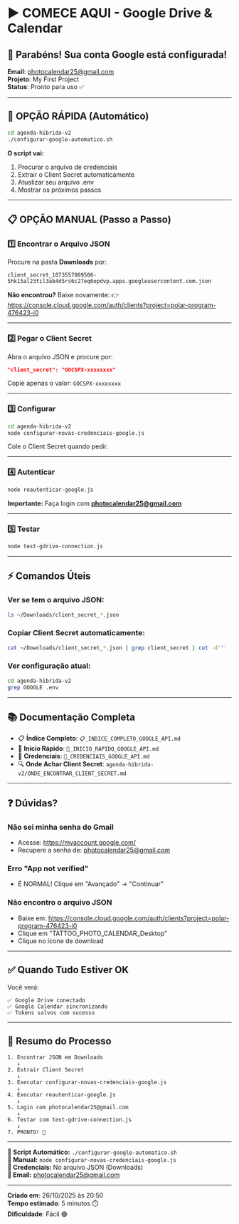 # ▶️ COMECE AQUI - Google Drive & Calendar

## 🎉 Parabéns! Sua conta Google está configurada!

**Email**: photocalendar25@gmail.com  
**Projeto**: My First Project  
**Status**: Pronto para uso ✅

---

## 🚀 OPÇÃO RÁPIDA (Automático)

```bash
cd agenda-hibrida-v2
./configurar-google-automatico.sh
```

**O script vai:**
1. Procurar o arquivo de credenciais
2. Extrair o Client Secret automaticamente
3. Atualizar seu arquivo .env
4. Mostrar os próximos passos

---

## 📋 OPÇÃO MANUAL (Passo a Passo)

### 1️⃣ Encontrar o Arquivo JSON

Procure na pasta **Downloads** por:
```
client_secret_1073557089506-5hk15al23til3ab4d5rs6c27eq6opdvp.apps.googleusercontent.com.json
```

**Não encontrou?** Baixe novamente:
👉 https://console.cloud.google.com/auth/clients?project=polar-program-476423-i0

---

### 2️⃣ Pegar o Client Secret

Abra o arquivo JSON e procure por:
```json
"client_secret": "GOCSPX-xxxxxxxx"
```

Copie apenas o valor: `GOCSPX-xxxxxxxx`

---

### 3️⃣ Configurar

```bash
cd agenda-hibrida-v2
node configurar-novas-credenciais-google.js
```

Cole o Client Secret quando pedir.

---

### 4️⃣ Autenticar

```bash
node reautenticar-google.js
```

**Importante:** Faça login com **photocalendar25@gmail.com**

---

### 5️⃣ Testar

```bash
node test-gdrive-connection.js
```

---

## ⚡ Comandos Úteis

### Ver se tem o arquivo JSON:
```bash
ls ~/Downloads/client_secret_*.json
```

### Copiar Client Secret automaticamente:
```bash
cat ~/Downloads/client_secret_*.json | grep client_secret | cut -d'"' -f4
```

### Ver configuração atual:
```bash
cd agenda-hibrida-v2
grep GOOGLE .env
```

---

## 📚 Documentação Completa

- 📋 **Índice Completo**: `📋_INDICE_COMPLETO_GOOGLE_API.md`
- 🚀 **Início Rápido**: `🚀_INICIO_RAPIDO_GOOGLE_API.md`
- 🔐 **Credenciais**: `🔐_CREDENCIAIS_GOOGLE_API.md`
- 🔍 **Onde Achar Client Secret**: `agenda-hibrida-v2/ONDE_ENCONTRAR_CLIENT_SECRET.md`

---

## ❓ Dúvidas?

### Não sei minha senha do Gmail
- Acesse: https://myaccount.google.com/
- Recupere a senha de: photocalendar25@gmail.com

### Erro "App not verified"
- É NORMAL! Clique em "Avançado" → "Continuar"

### Não encontro o arquivo JSON
- Baixe em: https://console.cloud.google.com/auth/clients?project=polar-program-476423-i0
- Clique em "TATTOO_PHOTO_CALENDAR_Desktop"
- Clique no ícone de download

---

## ✅ Quando Tudo Estiver OK

Você verá:
```
✅ Google Drive conectado
✅ Google Calendar sincronizando
✅ Tokens salvos com sucesso
```

---

## 🎯 Resumo do Processo

```
1. Encontrar JSON em Downloads
   ↓
2. Extrair Client Secret
   ↓
3. Executar configurar-novas-credenciais-google.js
   ↓
4. Executar reautenticar-google.js
   ↓
5. Login com photocalendar25@gmail.com
   ↓
6. Testar com test-gdrive-connection.js
   ↓
7. PRONTO! 🎉
```

---

**🔧 Script Automático:** `./configurar-google-automatico.sh`  
**📝 Manual:** `node configurar-novas-credenciais-google.js`  
**🔐 Credenciais:** No arquivo JSON (Downloads)  
**📧 Email:** photocalendar25@gmail.com

---

**Criado em**: 26/10/2025 às 20:50  
**Tempo estimado**: 5 minutos ⏱️  
**Dificuldade**: Fácil 🟢

